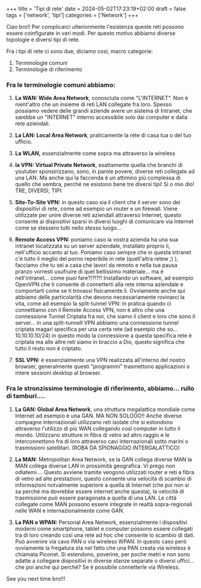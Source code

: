 +++
title = 'Tipi di rete'
date = 2024-05-02T17:23:19+02:00
draft = false
tags = ['network', 'tipi']
categories = ['Network']
+++


Ciao bro!! Per complicarci ulteriormente l'esistenza queste reti possono essere coinfigurate in vari modi. Per questo motivo abbiamo diverse topologie e diversi tipi di rete. 

Fra i tipi di rete ci sono due, diciamo così, macro categorie:

1. Terminologie comuni
1. Terminologie di riferimento

### Fra le terminologie comuni abbiamo:

1. **La WAN: Wide Area Network**, conosciuta come "L'INTERNET". Non è nient'altro che un insieme di reti LAN collegate fra loro. Spesso possiamo vedere delle grandi aziende avere un sistema di Intranet, che sarebbe un "INTERNET" interno accessibile solo dai computer e dalla rete aziendali.

2. **La LAN: Local Area Network**, praticamente la rete di casa tua o del tuo ufficio.

3. **La WLAN,** essenzialmente come sopra ma attraverso la wireless

4. **la VPN: Virtual Private Network**, esattamente quella che branchi di youtuber sponsirizzano, sono, in parole povere, diverse reti collegate ad una LAN. Ma anche qui la faccenda è un attimino più complessa di quello che sembra, perché ne esistono bene tre diversi tipi! Sì o mio dio! TRE, DIVERSI, TIPI: 

1. **Site-To-Site VPN:** in questo caso sia il client che il server sono dei dispositivi di rete, come ad esempio un router e un firewall. Viene utilizzate per unire diverse reti aziendali attraverso Internet, questo consente ai dispositivi sparsi in diversi luoghi di comunicare via Internet come se stessero tutti nello stesso luogo... 

2. **Remote Access VPN:** poniamo caso la vostra azienda ha una sua intranet localizzata su un server aziendale, installato proprio li, nell'ufficio accanto al tuo. Poniamo caso sempre che in questa intranet c'è tutto il meglio del porno reperibile in rete (quell'altra retew ;) ), facciamo che tu sei a casa che lavori da remoto e nella tua pausa pranzo vorresti usufruire di quel bellissimo materiale... ma è nell'intranet... come puoi fare?!?!?!! Installando un software, ad esempio OpenVPN che ti consente di connetterti alla rete interna aziendale e comportarti come se ti trovassi fisicamente li. Ovviamente anche qui abbiamo delle particolarità che devono necessariamente rovinarci la vita, come ad esempio la split-tunnel VPN: in pratica quando ci connettiamo con il Remote Access VPN, non è altro che una connessione Tunnel Criptata fra noi, che siamo il client e loro che sono il server... in una split-tunnell VPN abbiamo una connessione tunnel criptata magari specifica per una certa rete (ad esempio che so... 10.10.10.10/24) in questo modo la connessione a questa specifica rete è criptata ma alle altre reti siamo in braccio a Dio, questo significa che tutto il resto non è criptato. 

3. **SSL VPN:** è essenzialmente una VPN realizzata all'interno del nostro browser, generalmente questi "programmi" trasmettono applicazioni o intere sessioni desktop al browser. 

### Fra le stronzissime terminologie di riferimento, abbiamo... rullo di tamburi....

1. **La GAN: Global Area Network**, una struttura megalattica mondiale come Internet ad esempio è una GAN. MA NON SOLOOO!! Anche diverse compagne internazionali utilizzano reti isolate che si estondono attraverso l'utilizzo di più WAN collegando così computer in tutto il mondo. Utilizzano strutture in fibra di vetro ad altro raggio e le interconnettono fra di loro attraverso cavi internazionali sotto marini o trasmissioni satellitari. (ROBA DA SPIONAGGIO INTERGALATTICO)

2. **La MAN:** Metropolitan Area Network, se la GAN collega diverse MAN la MAN collega diverse LAN in prossimità geografica. Vi prego non odiatemi.... Questo avviene tramite vengono utilizzati router e reti a fibra di vetro ad alte prestazioni, questo consente una velocità di scambio di informazioni notvalmente superiore a quella di Internet (che poi non si sa perché ma dovrebbe essere internet anche questa), la velocità di trasmissione può essere paragonata a quella di una LAN. Le città collegate come MAN possono essere integrate in realtà sopra-regionali nelle WAN e internazionalmente come GAN. 

3. **La PAN o WPAN:** Personal Area Network, essenzialmente i dispositivi moderni come smartphone, tablet e computer possono essere collegati tra di loro creando così una rete ad hoc che consente lo scambio di dati. Può avvenire via cavo PAN o via wireless WPAN. In questo caso però ovviamente la fregatura sta nel fatto che una PAN creata via wireless è chiamata Piconet. Si estendono, poverine, per poche metri e non sono adatte a collegare dispositivi in diverse stanze separate o diversi uffici... che poi anche qui perché? Se è possibile connetterle via Wireless.

See you next time bro!!!

